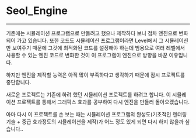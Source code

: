 # Seol_Engine

***

기존에는 시뮬레이션 프로그램으로 만들려고 했으나 제작하다 보니 점차 엔진으로 변화되어 가고 있습니다. 
또한 코드도 시뮬레이션 프로그램이라면 Level에서 그 시뮬레이션만 보여주기 때문에 그것에 최적화된 코드를 설정해야 하는데 범용으로 여러 레벨에서 사용할 수 있는 엔진 코드로 변화한 것이 이 프로그램이 엔진으로 방향을 바꾼 이유입니다.

하지만 엔진을 제작할 능력은 아직 많이 부족하다고 생각하기 때문에 잠시 프로젝트를 중단합니다. 

새로운 프로젝트는 기존에 하려 했던 시뮬레이션 프로젝트를 하려고 합니다. 이 시뮬레이션 프로젝트를 통해서 그래픽스 효과를 공부하여 다시 엔진을 만들러 돌아오겠습니다.

아마 다시 이 프로젝트를 손 보는 때는 시뮬레이션 프로그램의 완성도(기초적인 렌더링 기술 + 중급 효과정도의 시뮬레이션을 제작)가 어느 정도 있게 되면 다시 하지 않을까 싶습니다..
